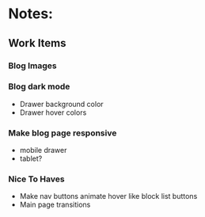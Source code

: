 # Notes:

## Work Items

### Blog Images

### Blog dark mode

- Drawer background color
- Drawer hover colors

### Make blog page responsive

- mobile drawer
- tablet?

### Nice To Haves

- Make nav buttons animate hover like block list buttons
- Main page transitions
